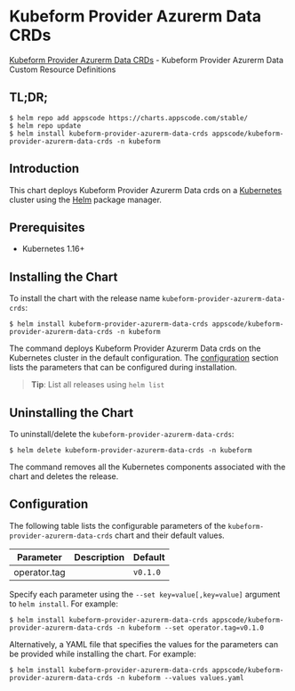 # Kubeform Provider Azurerm Data CRDs

[Kubeform Provider Azurerm Data CRDs](https://github.com/kubeform) - Kubeform Provider Azurerm Data Custom Resource Definitions

## TL;DR;

```console
$ helm repo add appscode https://charts.appscode.com/stable/
$ helm repo update
$ helm install kubeform-provider-azurerm-data-crds appscode/kubeform-provider-azurerm-data-crds -n kubeform
```

## Introduction

This chart deploys Kubeform Provider Azurerm Data crds on a [Kubernetes](http://kubernetes.io) cluster using the [Helm](https://helm.sh) package manager.

## Prerequisites

- Kubernetes 1.16+

## Installing the Chart

To install the chart with the release name `kubeform-provider-azurerm-data-crds`:

```console
$ helm install kubeform-provider-azurerm-data-crds appscode/kubeform-provider-azurerm-data-crds -n kubeform
```

The command deploys Kubeform Provider Azurerm Data crds on the Kubernetes cluster in the default configuration. The [configuration](#configuration) section lists the parameters that can be configured during installation.

> **Tip**: List all releases using `helm list`

## Uninstalling the Chart

To uninstall/delete the `kubeform-provider-azurerm-data-crds`:

```console
$ helm delete kubeform-provider-azurerm-data-crds -n kubeform
```

The command removes all the Kubernetes components associated with the chart and deletes the release.

## Configuration

The following table lists the configurable parameters of the `kubeform-provider-azurerm-data-crds` chart and their default values.

|  Parameter   | Description | Default  |
|--------------|-------------|----------|
| operator.tag |             | `v0.1.0` |


Specify each parameter using the `--set key=value[,key=value]` argument to `helm install`. For example:

```console
$ helm install kubeform-provider-azurerm-data-crds appscode/kubeform-provider-azurerm-data-crds -n kubeform --set operator.tag=v0.1.0
```

Alternatively, a YAML file that specifies the values for the parameters can be provided while
installing the chart. For example:

```console
$ helm install kubeform-provider-azurerm-data-crds appscode/kubeform-provider-azurerm-data-crds -n kubeform --values values.yaml
```
